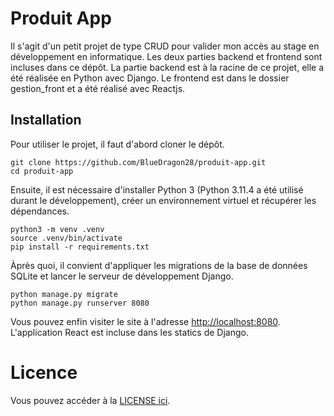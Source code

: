 # Produit App

Il s'agit d'un petit projet de type CRUD pour valider mon accès au stage en développement en informatique. Les deux parties backend et frontend sont incluses dans ce dépôt. La partie backend est à la racine de ce projet, elle a été réalisée en Python avec Django. Le frontend est dans le dossier gestion_front et a été réalisé avec Reactjs.


## Installation

Pour utiliser le projet, il faut d'abord cloner le dépôt.

```
git clone https://github.com/BlueDragon28/produit-app.git
cd produit-app
```

Ensuite, il est nécessaire d'installer Python 3 (Python 3.11.4 a été utilisé durant le développement), créer un environnement virtuel et récupérer les dépendances.

```
python3 -m venv .venv
source .venv/bin/activate
pip install -r requirements.txt
```

Àprès quoi, il convient d'appliquer les migrations de la base de données SQLite et lancer le serveur de développement Django.

```
python manage.py migrate
python manage.py runserver 8080
```

Vous pouvez enfin visiter le site à l'adresse [http://localhost:8080](http://localhost:8080). L'application React est incluse dans les statics de Django.


# Licence

Vous pouvez accéder à la [LICENSE ici](LICENSE).
